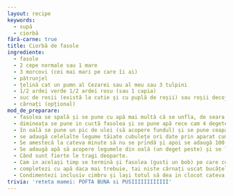 ```yaml
---
layout: recipe
keywords:
  - supă
  - ciorbă
fără-carne: true
title: Ciorbă de fasole
ingrediente:
  - fasole
  - 2 cepe normale sau 1 mare
  - 3 morcovi (cei mai mari pe care îi ai)
  - pătrunjel
  - țelină cat un pumn al Cezarei sau al meu sau 3 tulpini
  - 1/2 ardei verde 1/2 ardei rosu (sau 1 capia)
  - suc de rosii (există la cutie și cu puplă de roșii) sau roșii decojite (la conservă)
  - cârnați (opțional)
mod_de_preparare:
  - fasolea se spală și se pune cu apă mai multă că se unfla, de seara până dimineața
  - dimineața se pune in cuctă fasolea și se pune apă rece cam 4 degete peste fasole și putină sare și se pune la fiert cam 45 minute (de când fâșâie cucta)
  - în oală se pune un pic de ulei (să acopere fundul) și se pune ceapa tăiată mic și se lasă 1-2 minute (cu capac)
  - se adaugă celelalte legume tăiate cubulețe ori date prin aparat cum avem noi (dacă ai) și se lasă acoperite cu capac la înabusit puțin 5-10 minute aprox.
  - Se amestecă la cateva minute să nu se prindă și apoi se adaugă 100 ml (un păhărel mic cum avem noi ăla de băut apă cel mai mic) și se mai lasă amestecând cu capac 5-10 minute.
  - Se adaugă apă să acopere legumele din oală (un deget peste) și se lasă la fiert amestecând din când in când și mai adaugand apă dacă se evaporă.
  - Când sunt fierte le tragi deoparte.
  - Cam in același timp se termină și fasolea (gusti un bob) pe care cu apă cu tot o torni peste legumele din oala
  - completezi cu apă daca mai trebuie, tai niste cârnați uscat bucățele (ca pentru prajit) și le arunci in oală - dacă vrei
  - Condimentezi inclusiv cimbru și lași totul să dea in clocot cateva minute, gusti și este GATA.
trivia: 'reteta mamei: POFTA BUNA si PUSIIIIIIIIIIII'
---
```

